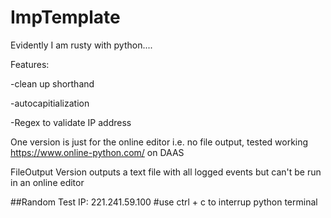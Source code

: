 # ImpTemplate

Evidently I am rusty with python....


Features:

-clean up shorthand

-autocapitialization

-Regex to validate IP address



One version is just for the online editor i.e. no file output, tested working https://www.online-python.com/ on DAAS


FileOutput Version outputs a text file with all logged events but can't be run in an online editor

##Random Test IP: 221.241.59.100
#use ctrl + c to interrup python terminal
